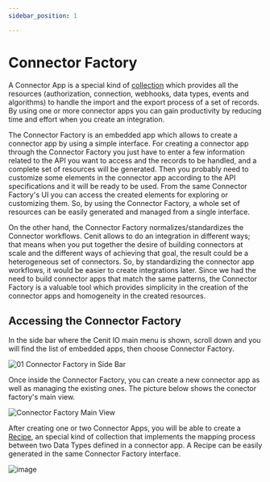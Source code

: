 ```yaml
---
sidebar_position: 1

---
```


# Connector Factory

A Connector App is a special kind of [collection](integrations/collections.md) which provides all the resources (authorization, connection, webhooks, data types, events and algorithms) to handle the import and the export process of a set of records. By using one or more connector apps you can gain productivity by reducing time and effort when you create an integration.

The Connector Factory is an embedded app which allows to create a connector app by using a simple interface. For creating a connector app through the Connector Factory you just have to enter a  few information related to the API you want to access and the records to be handled, and a complete set of resources will be generated. Then you probably need to customize some elements in the connector app according to the API specifications and it will be ready to be used. From the same Connector Factory's UI you can access the created elements for exploring or customizing them. So, by using the Connector Factory, a whole set of resources can be easily generated and managed from a single interface.

On the other hand, the Connector Factory normalizes/standardizes the Connector workflows. Cenit allows to do an integration in different ways; that means when you put together the desire of building connectors at scale and the different ways of achieving that goal, the result could be a heterogeneous set of connectors. So, by standardizing the connector app workflows, it would be easier to create integrations later. Since we had the need to build connector apps that match the same patterns, the Connector Factory is a valuable tool which provides simplicity in the creation of the connector apps and homogeneity in the created resources.

## Accessing the Connector Factory

In the side bar where the Cenit IO main menu is shown, scroll down and you will find the list of embedded apps, then choose Connector Factory.

![01 Connector Factory in Side Bar](https://user-images.githubusercontent.com/54523080/168844790-29f00e79-717b-416e-85fc-87f4001f297c.png)

Once inside the Connector Factory, you can create a new connector app as well as managing the existing ones. The picture below shows the conector factory's main view.

![Connector Factory Main View](https://user-images.githubusercontent.com/54523080/170582552-6450158a-6ac5-4709-a236-6b8fcc17c46f.png)

After creating one or two Connector Apps, you will be able to create a [Recipe](connector_factory/recipes.md), an special kind of collection that implements the mapping process between two Data Types defined in a connector app. A Recipe can be easily generated in the same Connector Factory interface.

![image](https://user-images.githubusercontent.com/54523080/177045946-020257c0-902c-4b97-9637-09b89cde4679.png)
